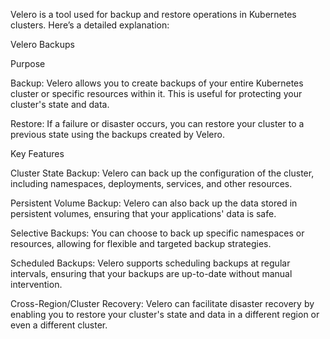 Velero is a tool used for backup and restore operations in Kubernetes clusters. Here’s a detailed explanation:

 Velero Backups

  Purpose
 
 Backup: Velero allows you to create backups of your entire Kubernetes cluster or specific resources within it. This is useful for protecting your cluster's state and data.
 
 Restore: If a failure or disaster occurs, you can restore your cluster to a previous state using the backups created by Velero.
 
 Key Features
 
 Cluster State Backup: Velero can back up the configuration of the cluster, including namespaces, deployments, services, and other resources.
 
 Persistent Volume Backup: Velero can also back up the data stored in persistent volumes, ensuring that your applications' data is safe.
 
 Selective Backups: You can choose to back up specific namespaces or resources, allowing for flexible and targeted backup strategies.
 
 Scheduled Backups: Velero supports scheduling backups at regular intervals, ensuring that your backups are up-to-date without manual intervention.
 
 Cross-Region/Cluster Recovery: Velero can facilitate disaster recovery by enabling you to restore your cluster's state and data in a different region or even a different cluster.
